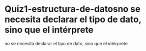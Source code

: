 # Quiz1-estructura-de-datosno se necesita declarar el tipo de dato, sino que el intérprete 
no se necesita declarar el tipo de dato, sino que el intérprete
